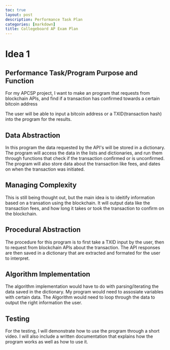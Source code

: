 ```yaml
---
toc: true
layout: post
description: Performance Task Plan
categories: [markdown]
title: Collegeboard AP Exam Plan
---
```


# Idea 1

## Performance Task/Program Purpose and Function

For my APCSP project, I want to make an program that requests from blockchain APIs, and find if a transaction has confirmed towards a certain bitcoin address

The user will be able to input a bitcoin address or a TXID(transaction hash) into the program for the results.

## Data Abstraction

In this program the data requested by the API's will be stored in a dictionary. The program will access the data in the lists and dictionaries, and run them through functions that check if the transaction confirmed or is unconfirmed. The program will also store data about the transaction like fees, and dates on when the transaction was initiated.


## Managing Complexity

This is still being thought out, but the main idea is to ideitify information based on a transation using the blockchain. It will output data like the transaction fees, and how long it takes or took the transaction to confirm on the blockchain.

## Procedural Abstraction

The procedure for this program is to first take a TXID input by the user, then to request from blockchain APIs about the transaction. The API responses are then saved in a dictionary that are extracted and formated for the user to interpret.

## Algorithm Implementation

The algorithm implementation would have to do with parsing/iterating the data saved in the dictionary. My program would need to assosiate variables with certain data. The Algorithm would need to loop through the data to output the right information the user.

## Testing

For the testing, I will demonstrate how to use the program through a short video. I will also include a written documentation that explains how the program works as well as how to use it.
